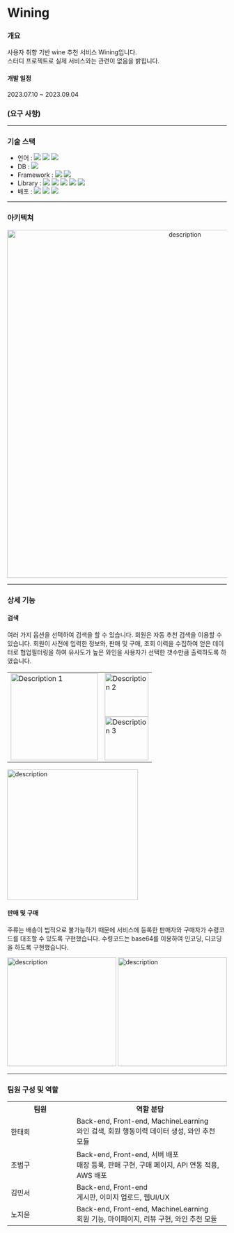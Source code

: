 # Wining

### 개요

사용자 취향 기반 wine 추천 서비스 Wining입니다.<br>
스터디 프로젝트로 실제 서비스와는 관련이 없음을 밝힙니다.

#### 개발 일정
2023.07.10 ~ 2023.09.04

### (요구 사항)

***




### 기술 스택
- 언어 : <img src="https://img.shields.io/badge/python-3776AB?style=for-the-badge&logo=python&logoColor=white"> <img src="https://img.shields.io/badge/html5-E34F26?style=for-the-badge&logo=html5&logoColor=white"> <img src="https://img.shields.io/badge/javascript-F7DF1E?style=for-the-badge&logo=javascript&logoColor=black">
- DB : <img src="https://img.shields.io/badge/mysql-4479A1?style=for-the-badge&logo=mysql&logoColor=white"> 
- Framework : <img src="https://img.shields.io/badge/django-092E20?style=for-the-badge&logo=django&logoColor=white"> <img src="https://img.shields.io/badge/Vue.js-4FC08D?style=for-the-badge&logo=Vue.js&logoColor=black"/>
- Library : <img src="https://img.shields.io/badge/numpy-013243?style=for-the-badge&logo=numpy&logoColor=white"> <img src="https://img.shields.io/badge/pandas-150458?style=for-the-badge&logo=pandas&logoColor=white"> <img src="https://img.shields.io/badge/scikitlearn-F7931E?style=for-the-badge&logo=scikitlearn&logoColor=black"> <img src="https://img.shields.io/badge/jquery-0769AD?style=for-the-badge&logo=jquery&logoColor=white"> <img src="https://img.shields.io/badge/bootstrap-7952B3?style=for-the-badge&logo=bootstrap&logoColor=white">
- 배포 : <img src="https://img.shields.io/badge/amazonec2-FF9900?style=for-the-badge&logo=amazonec2&logoColor=black"> <img src="https://img.shields.io/badge/gunicorn-499848?style=for-the-badge&logo=gunicorn&logoColor=white"> <img src="https://img.shields.io/badge/nginx-009639?style=for-the-badge&logo=nginx&logoColor=white">


***

### 아키텍쳐
<p align="center">
  <img src="https://github.com/user-attachments/assets/d3f01527-624a-4536-8073-cf720f365cce"  width="800" alt="description">
</p>

***

### 상세 기능

#### 검색
여러 가지 옵션을 선택하여 검색을 할 수 있습니다. 회원은 자동 추천 검색을 이용할 수 있습니다.
회원이 사전에 입력한 정보와, 판매 및 구매, 조회 이력을 수집하여 얻은 데이터로 협업필터링을 하여 
유사도가 높은 와인을 사용자가 선택한 갯수만큼 출력하도록 하였습니다.

<table>
  <tr>
    <td><img src="https://github.com/user-attachments/assets/ba710825-1baf-4695-bfea-aebcc2ad4d39" height="200" alt="Description 1"></td>
    <td>
      <img src="https://github.com/user-attachments/assets/876ca4c2-1443-4c51-a9ab-671c21481255" height="100" alt="Description 2"><br>
      <img src="https://github.com/user-attachments/assets/ff481e3a-b1ec-45b5-999b-45467f64531b" height="100" alt="Description 3">
    </td>
  </tr>
</table>
<img src="https://github.com/user-attachments/assets/7dc09463-80be-454d-a5c7-e3b266dec126" height="300" alt="description">


#### 판매 및 구매
주류는 배송이 법적으로 불가능하기 때문에 서비스에 등록한 판매자와 구매자가 수령코드를 대조할 수 있도록 구현했습니다.
수령코드는 base64를 이용하여 인코딩, 디코딩을 하도록 구현했습니다.

<img src="https://github.com/user-attachments/assets/843d4bd4-51f4-4f55-b839-b3c1947b8a32" height="250" alt="description"> <img src="https://github.com/user-attachments/assets/7aee1abf-32e5-4a7b-8794-97e4f94a719b" height="250" alt="description">

***

### 팀원 구성 및 역할
<table>
    <tr>
        <th style="width: 30%;">팀원</th>
        <th>역할 분담</th>
    </tr>
    <tr>
        <td>한태희</td>
        <td>Back-end, Front-end, MachineLearning <br>
        와인 검색, 회원 행동이력 데이터 생성, 와인 추천 모듈</td>
    </tr>
    <tr>
        <td>조범구</td>
        <td>Back-end, Front-end, 서버 배포 <br>
        매장 등록, 판매 구현, 구매 페이지, API 연동 적용, AWS 배포</td>
    </tr>
    <tr>
        <td>김민서</td>
        <td>Back-end, Front-end <br>
        게시판, 이미지 업로드, 웹UI/UX</td>
    </tr>
    <tr>
        <td>노지윤</td>
        <td>Back-end, Front-end, MachineLearning <br>
        회원 기능, 마이페이지, 리뷰 구현, 와인 추천 모듈</td>
    </tr>
</table>
